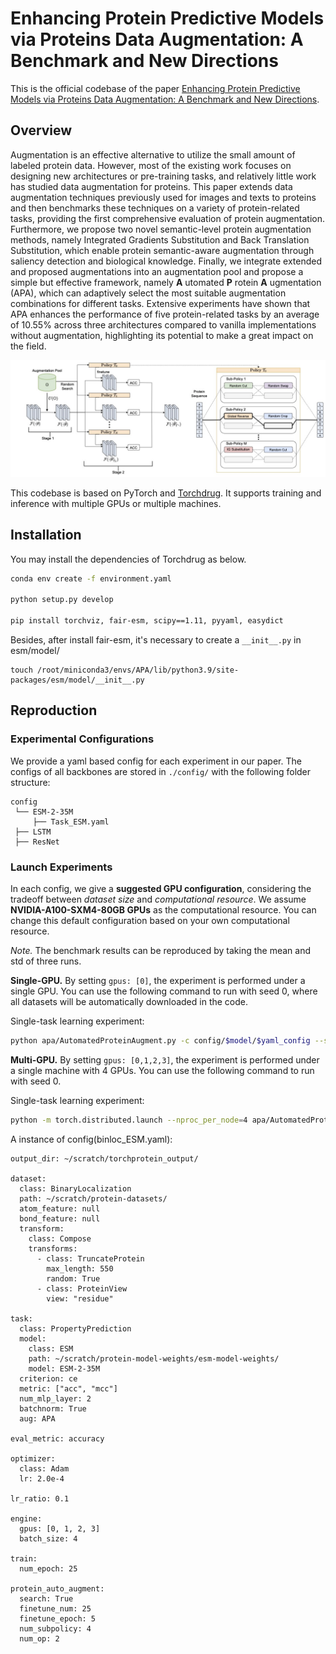 # Enhancing Protein Predictive Models via Proteins Data Augmentation: A Benchmark and New Directions

This is the official codebase of the paper [Enhancing Protein Predictive Models via Proteins Data Augmentation: A Benchmark and New Directions]().

## Overview ##

Augmentation is an effective alternative to utilize the small amount of labeled protein data. However, most of the existing work focuses on designing new architectures or pre-training tasks, and relatively little work has studied data augmentation for proteins. This paper extends data augmentation techniques previously used for images and texts to proteins and then benchmarks these techniques on a variety of protein-related tasks, providing the first comprehensive evaluation of protein augmentation. Furthermore, we propose two novel semantic-level protein augmentation methods, namely Integrated Gradients Substitution and Back Translation Substitution, which enable protein semantic-aware augmentation through saliency detection and biological knowledge. Finally, we integrate extended and proposed augmentations into an augmentation pool and propose a simple but effective framework, namely __A__ utomated __P__ rotein __A__ ugmentation (APA), which can adaptively select the most suitable augmentation combinations for different tasks. Extensive experiments have shown that APA enhances the performance of five protein-related tasks by an average of 10.55\% across three architectures compared to vanilla implementations without augmentation, highlighting its potential to make a great impact on the field.

![APA](assets/Framework-git.jpg)

This codebase is based on PyTorch and [Torchdrug].
It supports training and inference with multiple GPUs or multiple machines.

[TorchDrug]: https://torchdrug.ai/

## Installation ##

You may install the dependencies of Torchdrug as below. 

```bash
conda env create -f environment.yaml

python setup.py develop

pip install torchviz, fair-esm, scipy==1.11, pyyaml, easydict
```
Besides, after install fair-esm, it's necessary to create a `__init__.py` in esm/model/

```
touch /root/miniconda3/envs/APA/lib/python3.9/site-packages/esm/model/__init__.py
```

## Reproduction ##

### Experimental Configurations ###

We provide a yaml based config for each experiment in our paper. 
The configs of all backbones are stored in ```./config/``` with the following folder structure:

```
config
 └── ESM-2-35M
     ├── Task_ESM.yaml
 ├── LSTM
 ├── ResNet
```

### Launch Experiments ###

In each config, we give a **suggested GPU configuration**, considering the tradeoff between *dataset size* and *computational resource*.
We assume **NVIDIA-A100-SXM4-80GB GPUs** as the computational resource.
You can change this default configuration based on your own computational resource.

*Note.* The benchmark results can be reproduced by taking the mean and std of three runs.

**Single-GPU.** By setting ```gpus: [0]```, the experiment is performed under a single GPU.
You can use the following command to run with seed 0, where all datasets will be automatically downloaded in the code.

Single-task learning experiment:
```bash
python apa/AutomatedProteinAugment.py -c config/$model/$yaml_config --seed 0
```

**Multi-GPU.** By setting ```gpus: [0,1,2,3]```, the experiment is performed under a single machine with 4 GPUs.
You can use the following command to run with seed 0.

Single-task learning experiment:
```bash
python -m torch.distributed.launch --nproc_per_node=4 apa/AutomatedProteinAugment.py -c config/$model/$yaml_config --seed 0
```

A instance of config(binloc_ESM.yaml):
```
output_dir: ~/scratch/torchprotein_output/

dataset:
  class: BinaryLocalization
  path: ~/scratch/protein-datasets/
  atom_feature: null
  bond_feature: null
  transform:
    class: Compose
    transforms:
      - class: TruncateProtein
        max_length: 550
        random: True
      - class: ProteinView
        view: "residue"

task:
  class: PropertyPrediction
  model:
    class: ESM
    path: ~/scratch/protein-model-weights/esm-model-weights/
    model: ESM-2-35M
  criterion: ce
  metric: ["acc", "mcc"]
  num_mlp_layer: 2
  batchnorm: True
  aug: APA
  
eval_metric: accuracy

optimizer:
  class: Adam
  lr: 2.0e-4

lr_ratio: 0.1

engine:
  gpus: [0, 1, 2, 3]
  batch_size: 4

train:
  num_epoch: 25

protein_auto_augment:
  search: True
  finetune_num: 25
  finetune_epoch: 5
  num_subpolicy: 4
  num_op: 2
```
